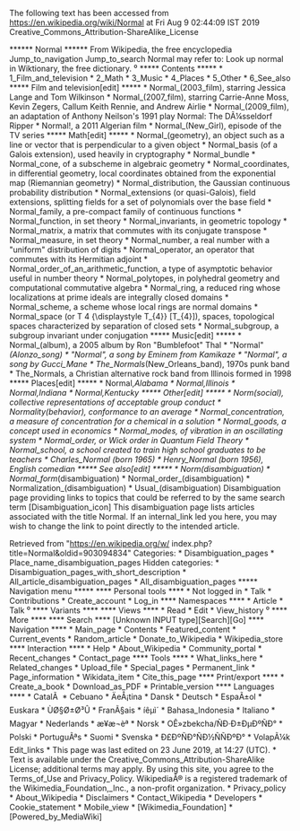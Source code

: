 The following text has been accessed from https://en.wikipedia.org/wiki/Normal at Fri Aug 9 02:44:09 IST 2019
Creative_Commons_Attribution-ShareAlike_License




















****** Normal ******
From Wikipedia, the free encyclopedia
Jump_to_navigation Jump_to_search
Normal may refer to:
 Look up normal in Wiktionary, the free dictionary.
⁰
***** Contents *****
    * 1_Film_and_television
    * 2_Math
    * 3_Music
    * 4_Places
    * 5_Other
    * 6_See_also
***** Film and television[edit] *****
    * Normal_(2003_film), starring Jessica Lange and Tom Wilkinson
    * Normal_(2007_film), starring Carrie-Anne Moss, Kevin Zegers, Callum Keith
      Rennie, and Andrew Airlie
    * Normal_(2009_film), an adaptation of Anthony Neilson's 1991 play Normal:
      The DÃ¼sseldorf Ripper
    * Normal!, a 2011 Algerian film
    * Normal_(New_Girl), episode of the TV series
***** Math[edit] *****
    * Normal_(geometry), an object such as a line or vector that is
      perpendicular to a given object
    * Normal_basis (of a Galois extension), used heavily in cryptography
    * Normal_bundle
    * Normal_cone, of a subscheme in algebraic geometry
    * Normal_coordinates, in differential geometry, local coordinates obtained
      from the exponential map (Riemannian geometry)
    * Normal_distribution, the Gaussian continuous probability distribution
    * Normal_extensions (or quasi-Galois), field extensions, splitting fields
      for a set of polynomials over the base field
    * Normal_family, a pre-compact family of continuous functions
    * Normal_function, in set theory
    * Normal_invariants, in geometric topology
    * Normal_matrix, a matrix that commutes with its conjugate transpose
    * Normal_measure, in set theory
    * Normal_number, a real number with a "uniform" distribution of digits
    * Normal_operator, an operator that commutes with its Hermitian adjoint
    * Normal_order_of_an_arithmetic_function, a type of asymptotic behavior
      useful in number theory
    * Normal_polytopes, in polyhedral geometry and computational commutative
      algebra
    * Normal_ring, a reduced ring whose localizations at prime ideals are
      integrally closed domains
    * Normal_scheme, a scheme whose local rings are normal domains
    * Normal_space (or      T  4     {\displaystyle T_{4}}  [T_{4}]), spaces,
      topological spaces characterized by separation of closed sets
    * Normal_subgroup, a subgroup invariant under conjugation
***** Music[edit] *****
    * Normal_(album), a 2005 album by Ron "Bumblefoot" Thal
    * "Normal"_(Alonzo_song)
    * "Normal", a song by Eminem from Kamikaze
    * "Normal", a song by Gucci_Mane
    * The_Normals_(New_Orleans_band), 1970s punk band
    * The_Normals, a Christian alternative rock band from Illinois formed in
      1998
***** Places[edit] *****
    * Normal,_Alabama
    * Normal,_Illinois
    * Normal,_Indiana
    * Normal,_Kentucky
***** Other[edit] *****
    * Norm_(social), collective representations of acceptable group conduct
    * Normality_(behavior), conformance to an average
    * Normal_concentration, a measure of concentration for a chemical in a
      solution
    * Normal_goods, a concept used in economics
    * Normal_modes, of vibration in an oscillating system
    * Normal_order, or Wick order in Quantum Field Theory
    * Normal_school, a school created to train high school graduates to be
      teachers
    * Charles_Normal (born 1965)
    * Henry_Normal (born 1956), English comedian
***** See also[edit] *****
    * Norm_(disambiguation)
    * Normal_form_(disambiguation)
    * Normal_order_(disambiguation)
    * Normalization_(disambiguation)
    * Usual_(disambiguation)
                      Disambiguation page providing links to topics that could
                      be referred to by the same search term
[Disambiguation_icon] This disambiguation page lists articles associated with
                      the title Normal.
                      If an internal_link led you here, you may wish to change
                      the link to point directly to the intended article.

Retrieved from "https://en.wikipedia.org/w/
index.php?title=Normal&oldid=903094834"
Categories:
    * Disambiguation_pages
    * Place_name_disambiguation_pages
Hidden categories:
    * Disambiguation_pages_with_short_description
    * All_article_disambiguation_pages
    * All_disambiguation_pages
***** Navigation menu *****
**** Personal tools ****
    * Not logged in
    * Talk
    * Contributions
    * Create_account
    * Log_in
**** Namespaces ****
    * Article
    * Talk
⁰
**** Variants ****
**** Views ****
    * Read
    * Edit
    * View_history
⁰
**** More ****
**** Search ****
[Unknown INPUT type][Search][Go]
**** Navigation ****
    * Main_page
    * Contents
    * Featured_content
    * Current_events
    * Random_article
    * Donate_to_Wikipedia
    * Wikipedia_store
**** Interaction ****
    * Help
    * About_Wikipedia
    * Community_portal
    * Recent_changes
    * Contact_page
**** Tools ****
    * What_links_here
    * Related_changes
    * Upload_file
    * Special_pages
    * Permanent_link
    * Page_information
    * Wikidata_item
    * Cite_this_page
**** Print/export ****
    * Create_a_book
    * Download_as_PDF
    * Printable_version
**** Languages ****
    * CatalÃ 
    * Cebuano
    * ÄeÅ¡tina
    * Dansk
    * Deutsch
    * EspaÃ±ol
    * Euskara
    * ÙØ§Ø±Ø³Û
    * FranÃ§ais
    * íêµ­ì´
    * Bahasa_Indonesia
    * Italiano
    * Magyar
    * Nederlands
    * æ¥æ¬èª
    * Norsk
    * OÊ»zbekcha/ÑÐ·Ð±ÐµÐºÑÐ°
    * Polski
    * PortuguÃªs
    * Suomi
    * Svenska
    * Ð£ÐºÑÐ°ÑÐ½ÑÑÐºÐ°
    * VolapÃ¼k
Edit_links
    * This page was last edited on 23 June 2019, at 14:27 (UTC).
    * Text is available under the Creative_Commons_Attribution-ShareAlike
      License; additional terms may apply. By using this site, you agree to the
      Terms_of_Use and Privacy_Policy. WikipediaÂ® is a registered trademark of
      the Wikimedia_Foundation,_Inc., a non-profit organization.
    * Privacy_policy
    * About_Wikipedia
    * Disclaimers
    * Contact_Wikipedia
    * Developers
    * Cookie_statement
    * Mobile_view
    * [Wikimedia_Foundation]
    * [Powered_by_MediaWiki]
